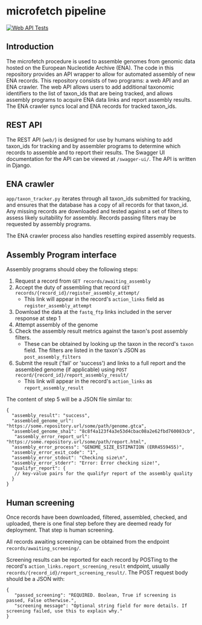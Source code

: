 # microfetch pipeline

[![Web API Tests](https://github.com/OxfordRSE/microfetch-pipeline/actions/workflows/test.yml/badge.svg)](https://github.com/OxfordRSE/microfetch-pipeline/actions/workflows/test.yml)

## Introduction

The microfetch procedure is used to assemble genomes from genomic data 
hosted on the European Nucleotide Archive (ENA).
The code in this repository provides an API wrapper to allow for automated
assembly of new ENA records.
This repository consists of two programs: a web API and an ENA crawler.
The web API allows users to add additional taxonomic identifiers to the list
of taxon_ids that are being tracked,
and allows assembly programs to acquire ENA data links and report assembly results.
The ENA crawler syncs local and ENA records for tracked taxon_ids.

## REST API

The REST API (`web/`) is designed for use by humans wishing to add taxon_ids for tracking 
and by assembler programs to determine which records to assemble and to report their results.
The Swagger UI documentation for the API can be viewed at `/swagger-ui/`. 
The API is written in Django.

## ENA crawler

`app/taxon_tracker.py` iterates through all taxon_ids submitted for tracking, and ensures that
the database has a copy of all records for that taxon_id.
Any missing records are downloaded and tested against a set of filters to assess likely suitability
for assembly. 
Records passing filters may be requested by assembly programs.

The ENA crawler process also handles resetting expired assembly requests.

## Assembly Program interface

Assembly programs should obey the following steps:
1. Request a record from `GET records/awaiting_assembly`
2. Accept the duty of assembling that record `GET records/{record_id}/register_assembly_attempt/`
   * This link will appear in the record's `action_links` field as `register_assembly_attempt`
3. Download the data at the `fastq_ftp` links included in the server response at step 1
4. Attempt assembly of the genome
5. Check the assembly result metrics against the taxon's post assembly filters.
   * These can be obtained by looking up the taxon in the record's `taxon` field.
   The filters are listed in the taxon's JSON as `post_assembly_filters`
6. Submit the result ('fail' or 'success') and links to a full report and the assembled genome
   (if applicable) using `POST record/{record_id}/report_assembly_result/`
   * This link will appear in the record's `action_links` as `report_assembly_result`

The content of step 5 will be a JSON file similar to:

```json5
{
  "assembly_result": "success",
  "assembled_genome_url": "https://some.repository.url/some/path/genome.gtca",
  "assembled_genome_sha1": "8c8f4a123f4a3e53d4cbac08a2e62fbd760083cb",
   "assembly_error_report_url": "https://some.repository.url/some/path/report.html",
  "assembly_error_process": "GENOME_SIZE_ESTIMATION (ERR4559455)",
  "assembly_error_exit_code": "1",
  "assembly_error_stdout": "Checking size\n",
  "assembly_error_stderr": "Error: Error checking size!", 
  "qualifyr_report": {
   // key-value pairs for the qualifyr report of the assembly quality
  }
}
```

## Human screening

Once records have been downloaded, filtered, assembled, checked, and uploaded,
there is one final step before they are deemed ready for deployment.
That step is human screening. 

All records awaiting screening can be obtained from the endpoint 
`records/awaiting_screening/`.

Screening results can be reported for each record by POSTing to the record's
`action_links.report_screening_result` endpoint, usually
`records/{record_id}/report_screening_result/`.
The POST request body should be a JSON with:

```json5
{
   "passed_screening": "REQUIRED. Boolean, True if screening is passed, False otherwise.",
   "screening message": "Optional string field for more details. If screening failed, use this to explain why."
}
```
